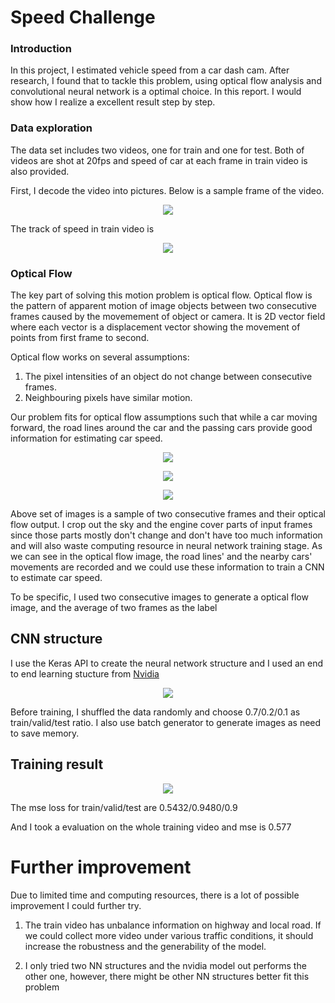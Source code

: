 ﻿# Speed Challenge  

### Introduction  

In this project, I estimated vehicle speed from a car dash cam. After research, I found that to tackle this problem, using optical flow analysis and convolutional neural network is a optimal choice. In this report. I would show how I realize a excellent result step by step.

### Data exploration
The data set includes two videos, one for train and one for test. Both of videos are shot at 20fps and speed of car at each frame in train video is also provided. 

First, I decode the video into pictures. Below is a sample frame of the video.

<p align="center">
 <img src= "https://github.com/butroy/movie-autoencoder/blob/master/plots/act_func_test.png" />
</p>

The track of speed in train video is

<p align="center">
 <img src= "https://github.com/butroy/movie-autoencoder/blob/master/plots/act_func_test.png" />
</p>


### Optical Flow
The key part of solving this motion problem is optical flow. Optical flow is the pattern of apparent motion of image objects between two consecutive frames caused by the movemement of object or camera. It is 2D vector field where each vector is a displacement vector showing the movement of points from first frame to second. 

Optical flow works on several assumptions:

1. The pixel intensities of an object do not change between consecutive frames.
2. Neighbouring pixels have similar motion.

Our problem fits for optical flow assumptions such that while a car moving forward, the road lines around the car and the passing cars provide good information for estimating car speed.   

<p align="center">
 <img src= "https://github.com/butroy/movie-autoencoder/blob/master/plots/act_func_test.png" />
</p>

<p align="center">
 <img src= "https://github.com/butroy/movie-autoencoder/blob/master/plots/act_func_test.png" />
</p>

<p align="center">
 <img src= "https://github.com/butroy/movie-autoencoder/blob/master/plots/act_func_test.png" />
</p>

Above set of images is a sample of two consecutive frames and their optical flow output. I crop out the sky and the engine cover parts of input frames since those parts mostly don't change and don't have too much information and will also waste computing resource in neural network training stage. As we can see in the optical flow image, the road lines' and the nearby cars' movements are recorded and we could use these information to train a CNN to estimate car speed. 

To be specific, I used two consecutive images to generate a optical flow image, and the average of two frames as the label 

## CNN structure  

I use the Keras API to create the neural network structure and I used an end to end learning stucture from [Nvidia](https://arxiv.org/pdf/1604.07316v1.pdf)

<p align="center">
 <img src= "https://github.com/butroy/movie-autoencoder/blob/master/plots/act_func_test.png" />
</p>

Before training, I shuffled the data randomly and choose 0.7/0.2/0.1 as train/valid/test ratio. I also use batch generator to generate images as need to save memory. 


## Training result


<p align="center">
 <img src= "https://github.com/butroy/movie-autoencoder/blob/master/plots/act_func_test.png" />
</p>

The mse loss for train/valid/test are 0.5432/0.9480/0.9 

And I took a evaluation on the whole training video and mse is 0.577

# Further improvement

Due to limited time and computing resources, there is a lot of possible improvement I could further try.

1. The train video has unbalance information on highway and local road. If we could collect more video under various traffic conditions, it should increase the robustness and the generability of the model. 

2. I only tried two NN structures and the nvidia model out performs the other one, however, there might be other NN structures better fit this problem

